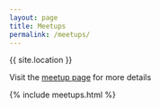 ```yaml
---
layout: page
title: Meetups
permalink: /meetups/
---
```


{{ site.location }}

Visit the [meetup page](http://www.meetup.com/Brisruby/) for more details

{% include meetups.html %}
